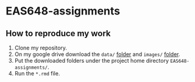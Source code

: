 # EAS648-assignments
## How to reproduce my work
1. Clone my repository.
2. On my google drive download the `data/` [folder](https://drive.google.com/drive/folders/17Yh9J7j8u5oPRfuOecjntEayGdgpqmJA?usp=share_link) and `images/` [folder](https://drive.google.com/drive/folders/1b_fR5gaMzt1c6mgYRJQotbyl2XDsLWxc?usp=share_link).
3. Put the downloaded folders under the project home directory `EAS648-assignments/`.
4. Run the `*.rmd` file.
